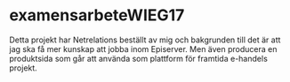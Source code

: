 # examensarbeteWIEG17

Detta projekt har Netrelations beställt av mig och bakgrunden till det är att jag ska få mer kunskap att jobba inom Episerver. Men även producera en produktsida som går att använda som plattform för framtida e-handels projekt.
